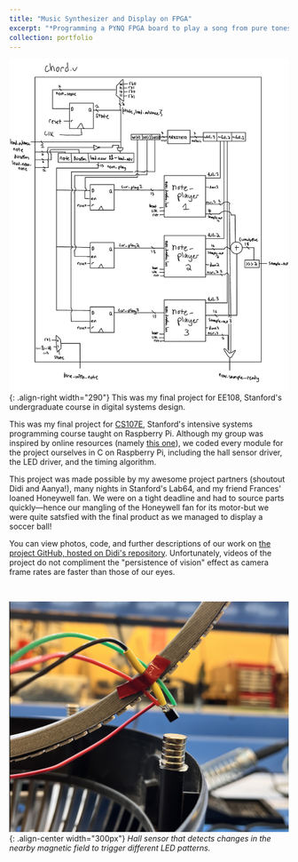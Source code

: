 ```yaml
---
title: "Music Synthesizer and Display on FPGA"
excerpt: "*Programming a PYNQ FPGA board to play a song from pure tones (sine waves) stored in memory, toggle between songs on button inputs, and display note waveforms on an external monitor.*<br/><img src='/images/fpga1.png' width='400'>"
collection: portfolio
---
```


![POV](/images/chordv.png){: .align-right width="290"}
This was my final project for EE108, Stanford's undergraduate course in digital systems design.


This was my final project for [CS107E](https://cs107e.github.io/about/), Stanford's intensive systems programming course taught on Raspberry Pi. Although my group was inspired by online resources (namely [this one](https://youtu.be/g7_VKGsEKeA)), we coded every module for the project ourselves in C on Raspberry Pi, including the hall sensor driver, the LED driver, and the timing algorithm.

This project was made possible by my awesome project partners (shoutout Didi and Aanya!), many nights in Stanford's Lab64, and my friend Frances' loaned Honeywell fan. We were on a tight deadline and had to source parts quickly—hence our mangling of the Honeywell fan for its motor-but we were quite satsfied with the final product as we managed to display a soccer ball!

You can view photos, code, and further descriptions of our work on [the project GitHub, hosted on Didi's repository](https://github.com/didikamalova/POV-Display-RaspberryPi). Unfortunately, videos of the project do not compliment the "persistence of vision" effect as camera frame rates are faster than those of our eyes.

<br/>

![POV](/images/hall.png){: .align-center width="300px"}
*Hall sensor that detects changes in the nearby magnetic field to trigger different LED patterns.*
